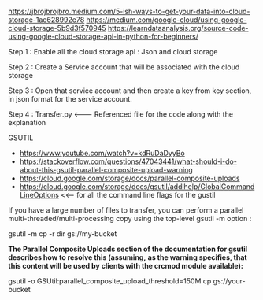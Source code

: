 https://jbrojbrojbro.medium.com/5-ish-ways-to-get-your-data-into-cloud-storage-1ae628992e78
https://medium.com/google-cloud/using-google-cloud-storage-5b9d3f570945
https://learndataanalysis.org/source-code-using-google-cloud-storage-api-in-python-for-beginners/

Step 1 : Enable all the cloud storage api : Json and cloud storage

Step 2 : Create a Service account that will be associated with the cloud storage

Step 3 : Open that service account and then create a key from key section, in json format for the service account.

Step 4 : Transfer.py <--- Referenced file for the code along with the explanation



GSUTIL
- https://www.youtube.com/watch?v=kdRuDaDyyBo
- https://stackoverflow.com/questions/47043441/what-should-i-do-about-this-gsutil-parallel-composite-upload-warning
- https://cloud.google.com/storage/docs/parallel-composite-uploads
- https://cloud.google.com/storage/docs/gsutil/addlhelp/GlobalCommandLineOptions <<-- for all the command line flags for the gustil


If you have a large number of files to transfer, you can perform a parallel 
multi-threaded/multi-processing copy using the top-level gsutil -m option :

gsutil -m cp -r dir gs://my-bucket

**The Parallel Composite Uploads section of the documentation for gsutil describes how to resolve this (assuming,**
**as the warning specifies, that this content will be used by clients with the crcmod module available):**

gsutil -o GSUtil:parallel_composite_upload_threshold=150M cp <FILENAME> gs://your-bucket
